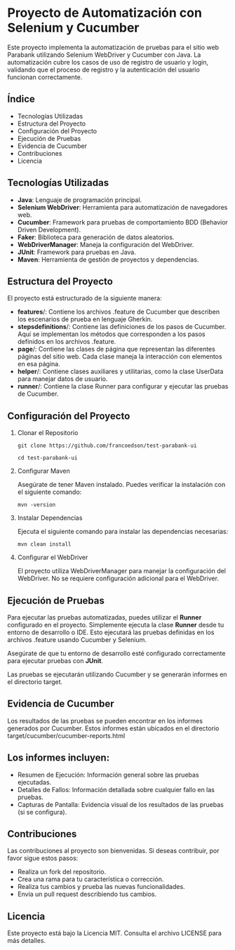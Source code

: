 # Proyecto de Automatización con Selenium y Cucumber

Este proyecto implementa la automatización de pruebas para el sitio web Parabank utilizando Selenium WebDriver y
Cucumber con Java. La automatización cubre los casos de uso de registro de usuario y login, validando que el proceso de
registro y la autenticación del usuario funcionan correctamente.

## Índice

- Tecnologías Utilizadas
- Estructura del Proyecto
- Configuración del Proyecto
- Ejecución de Pruebas
- Evidencia de Cucumber
- Contribuciones
- Licencia

## Tecnologías Utilizadas

- **Java**: Lenguaje de programación principal.
- **Selenium WebDriver**: Herramienta para automatización de navegadores web.
- **Cucumber**: Framework para pruebas de comportamiento BDD (Behavior Driven Development).
- **Faker**: Biblioteca para generación de datos aleatorios.
- **WebDriverManager**: Maneja la configuración del WebDriver.
- **JUnit**: Framework para pruebas en Java.
- **Maven**: Herramienta de gestión de proyectos y dependencias.

## Estructura del Proyecto

El proyecto está estructurado de la siguiente manera:

- **features**/: Contiene los archivos .feature de Cucumber que describen los escenarios de prueba en lenguaje Gherkin.
- **stepsdefinitions**/: Contiene las definiciones de los pasos de Cucumber. Aquí se implementan los métodos que
  corresponden a los pasos definidos en los archivos .feature.
- **page**/: Contiene las clases de página que representan las diferentes páginas del sitio web. Cada clase maneja la
  interacción con elementos en esa página.
- **helper**/: Contiene clases auxiliares y utilitarias, como la clase UserData para manejar datos de usuario.
- **runner**/: Contiene la clase Runner para configurar y ejecutar las pruebas de Cucumber.

## Configuración del Proyecto

1. Clonar el Repositorio

   `git clone https://github.com/francoedson/test-parabank-ui`

   `cd test-parabank-ui`


2. Configurar Maven

   Asegúrate de tener Maven instalado. Puedes verificar la instalación con el siguiente comando:

   `mvn -version`


3. Instalar Dependencias

   Ejecuta el siguiente comando para instalar las dependencias necesarias:

   `mvn clean install`


4. Configurar el WebDriver

   El proyecto utiliza WebDriverManager para manejar la configuración del WebDriver. No se requiere configuración
   adicional
   para el WebDriver.

## Ejecución de Pruebas

Para ejecutar las pruebas automatizadas, puedes utilizar el **Runner** configurado en el proyecto.
Simplemente ejecuta la clase **Runner** desde tu entorno de desarrollo o IDE. Esto ejecutará las pruebas definidas
en los archivos .feature usando Cucumber y Selenium.

Asegúrate de que tu entorno de desarrollo esté configurado correctamente para ejecutar pruebas con **JUnit**.

Las pruebas se ejecutarán utilizando Cucumber y se generarán informes en el directorio target.

## Evidencia de Cucumber

Los resultados de las pruebas se pueden encontrar en los informes generados por Cucumber. Estos informes están ubicados
en el directorio target/cucumber/cucumber-reports.html

## Los informes incluyen:

- Resumen de Ejecución: Información general sobre las pruebas ejecutadas.
- Detalles de Fallos: Información detallada sobre cualquier fallo en las pruebas.
- Capturas de Pantalla: Evidencia visual de los resultados de las pruebas (si se configura).

## Contribuciones

Las contribuciones al proyecto son bienvenidas. Si deseas contribuir, por favor sigue estos pasos:

- Realiza un fork del repositorio.
- Crea una rama para tu característica o corrección.
- Realiza tus cambios y prueba las nuevas funcionalidades.
- Envía un pull request describiendo tus cambios.

## Licencia

Este proyecto está bajo la Licencia MIT. Consulta el archivo LICENSE para más detalles.
